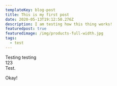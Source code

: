 ```yaml
---
templateKey: blog-post
title: This is my first post
date: 2020-05-13T19:12:50.276Z
description: I am testing how this thing works!
featuredpost: true
featuredimage: /img/products-full-width.jpg
tags:
  - test
---
```

Testing testing \
123\
Test. 

Okay!